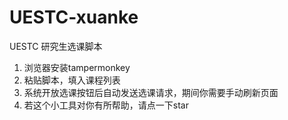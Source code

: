 # UESTC-xuanke
UESTC 研究生选课脚本

1. 浏览器安装tampermonkey
2. 粘贴脚本，填入课程列表
3. 系统开放选课按钮后自动发送选课请求，期间你需要手动刷新页面
4. 若这个小工具对你有所帮助，请点一下star
